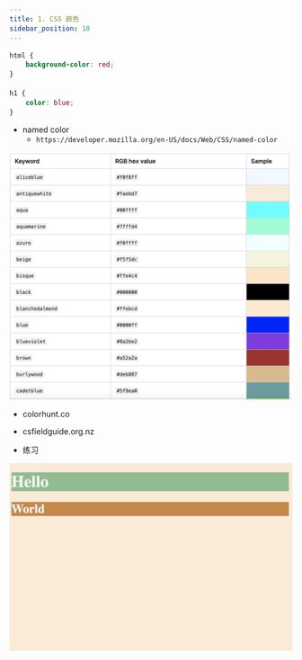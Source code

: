 ```yaml
---
title: 1. CSS 颜色
sidebar_position: 10
---
```



```css
html {
    background-color: red;
}

h1 {
    color: blue;
}

```

- named color
    - `https://developer.mozilla.org/en-US/docs/Web/CSS/named-color`

![named color](./images/image-1.png)

- colorhunt.co
- csfieldguide.org.nz


- 练习

![CSS Colors](./images/goal-1.png)